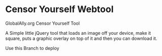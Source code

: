 # Censor Yourself Webtool

 GlobalAlly.org Censor Yourself Tool

 A Simple little jQuery tool that loads an image off your device, make it square, puts a graphic overlay on top of it and then you can download it.


Use this Branch to deploy
